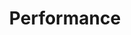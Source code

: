 ---
title: "Performance"
links:
- title: "Java Performance Tuning"
  link: "http://www.javaperformancetuning.com"
- title: "HotSpot JVM Performance Tuning Guidelines"
  link: "https://ionutbalosin.com/2020/01/hotspot-jvm-performance-tuning-guidelines/"
- title: "Tricks of the Trade: Tuning JVM Memory for Large-scale Services"
  link: "https://eng.uber.com/jvm-tuning-garbage-collection/"
- title: "Using JDK 9 Memory Order Modes"
  link: "http://gee.cs.oswego.edu/dl/html/j9mm.html"
- title: "JaCoLine - Java Command Line Inspector"
  link: "https://jacoline.dev/inspect"
- title: "Why does my Java process consume more memory than Xmx?"
  link: "https://plumbr.io/blog/memory-leaks/why-does-my-java-process-consume-more-memory-than-xmx"
---